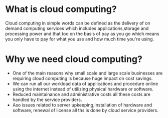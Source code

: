 # What is cloud computing?

Cloud computing in simple words can be defined as the delivery of on demand computing services which includes 
applications,storage and processing power and that too on the basis of pay as you go which means you only have
to pay for what you use and how much time you're using.


# Why we need cloud computing?
* One of the main reasons why small scale and large scale businesses are requiring cloud computing is 
because huge impact on cost savings.
* We can run all our workload data of applications and procedure online using the internet instead of 
utilizing physical hardware or software.
* Reduced maintainance and administrative costs all these costs are handled by the service providers.
* Aso issues related to server upkeeping,installation of hardware and software, renewal of license all
ths is done by cloud service providers.
